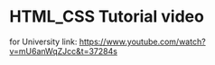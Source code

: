 # HTML_CSS Tutorial video
for University
link: https://www.youtube.com/watch?v=mU6anWqZJcc&t=37284s
